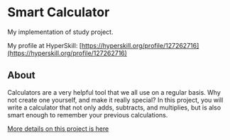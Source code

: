 # Smart Calculator

My implementation of study project.

My profile at HyperSkill: [https://hyperskill.org/profile/127262716](https://hyperskill.org/profile/127262716)

## About

Calculators are a very helpful tool that we all use on a regular basis. Why not create one yourself, and make it really special? In this project, you will write a calculator that not only adds, subtracts, and multiplies, but is also smart enough to remember your previous calculations.

[More details on this project is here](https://hyperskill.org/projects/88)
